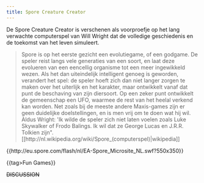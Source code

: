 ```yaml
---
title: Spore Creature Creator
---
```

De Spore Creature Creator is verschenen als voorproefje op het lang verwachte computerspel van Will Wright dat de volledige geschiedenis en de toekomst van het leven simuleert.

<blockquote>Spore is op het eerste gezicht een evolutiegame, of een godgame. De speler reist langs vele generaties van een soort, en laat deze evolueren van een eencellig organisme tot een meer ingewikkeld wezen. Als het dan uiteindelijk intelligent genoeg is geworden, verandert het spel: de speler hoeft zich dan niet langer zorgen te maken over het uiterlijk en het karakter, maar ontwikkelt vanaf dat punt de beschaving van zijn diersoort. Op een zeker punt ontwikkelt de gemeenschap een UFO, waarmee de rest van het heelal verkend kan worden. Net zoals bij de meeste andere Maxis-games zijn er geen duidelijke doelstellingen, en is men vrij om te doen wat hij wil. Aldus Wright: 'Ik wilde de speler zich niet laten voelen zoals Luke Skywalker of Frodo Balings. Ik wil dat ze George Lucas en J.R.R. Tolkien zijn". [[http://nl.wikipedia.org/wiki/Spore_(computerspel)|wikipedia]]</blockquote>
{{http://eu.spore.com/flash/nl/EA-Spore_Microsite_NL.swf?550x350}}

{{tag>Fun Games}}

~~DISCUSSION~~
